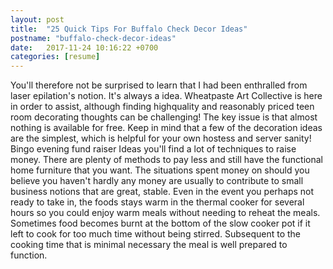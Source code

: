 ```yaml
---
layout: post
title:  "25 Quick Tips For Buffalo Check Decor Ideas"
postname: "buffalo-check-decor-ideas"
date:   2017-11-24 10:16:22 +0700
categories: [resume]
---
```

You'll therefore not be surprised to learn that I had been enthralled from laser epilation's notion. It's always a idea. Wheatpaste Art Collective is here in order to assist, although finding highquality and reasonably priced teen room decorating thoughts can be challenging! The key issue is that almost nothing is available for free. Keep in mind that a few of the decoration ideas are the simplest, which is helpful for your own hostess and server sanity! Bingo evening fund raiser Ideas you'll find a lot of techniques to raise money. There are plenty of methods to pay less and still have the functional home furniture that you want. The situations spent money on should you believe you haven't hardly any money are usually to contribute to small business notions that are great, stable. Even in the event you perhaps not ready to take in, the foods stays warm in the thermal cooker for several hours so you could enjoy warm meals without needing to reheat the meals. Sometimes food becomes burnt at the bottom of the slow cooker pot if it left to cook for too much time without being stirred. Subsequent to the cooking time that is minimal necessary the meal is well prepared to function.
